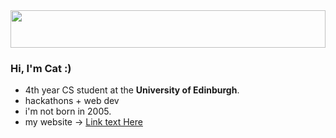 <img src="https://images.squarespace-cdn.com/content/v1/5ad2754d75f9eeb22cb26028/1566715705847-O82KZ2V95UQCVKXQWZ0A/light+pink+banner-03.jpg?format=2500w" height="60px" width="100%"/>

### Hi, I'm Cat :)

- 4th year CS student at the **University of Edinburgh**.
- hackathons + web dev
- i'm not born in 2005.
- my website -> [Link text Here](caterina.codes)


